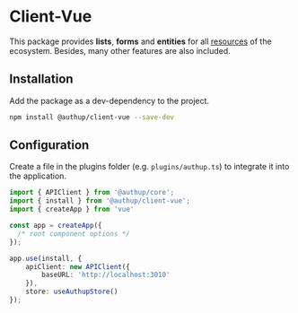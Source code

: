# Client-Vue

This package provides **lists**, **forms** and **entities** for all 
[resources](../core-kit/api-reference) of the ecosystem.
Besides, many other features are also included.

## Installation

Add the package as a dev-dependency to the project.

```sh
npm install @authup/client-vue --save-dev
```

## Configuration

Create a file in the plugins folder (e.g. `plugins/authup.ts`) to integrate it into the application.

```typescript
import { APIClient } from '@authup/core';
import { install } from '@authup/client-vue';
import { createApp } from 'vue'

const app = createApp({
  /* root component options */
});

app.use(install, {
    apiClient: new APIClient({
        baseURL: 'http://localhost:3010'
    }),
    store: useAuthupStore()
});
```
